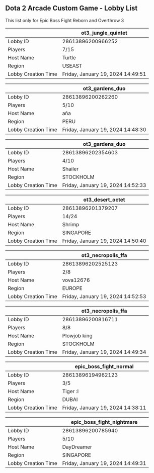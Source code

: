 ## Dota 2 Arcade Custom Game - Lobby List

This list only for Epic Boss Fight Reborn and Overthrow 3

|  | ot3_jungle_quintet |
| ------ | ------ |
| Lobby ID | 28613896200966252 |
| Players | 7/15 |
| Host Name | Turtle |
| Region | USEAST |
| Lobby Creation Time | Friday, January 19, 2024 14:49:51 |


|  | ot3_gardens_duo |
| ------ | ------ |
| Lobby ID | 28613896200262260 |
| Players | 5/10 |
| Host Name | aña |
| Region | PERU |
| Lobby Creation Time | Friday, January 19, 2024 14:48:30 |


|  | ot3_gardens_duo |
| ------ | ------ |
| Lobby ID | 28613896202354603 |
| Players | 4/10 |
| Host Name | Shailer |
| Region | STOCKHOLM |
| Lobby Creation Time | Friday, January 19, 2024 14:52:33 |


|  | ot3_desert_octet |
| ------ | ------ |
| Lobby ID | 28613896201379207 |
| Players | 14/24 |
| Host Name | Shrimp |
| Region | SINGAPORE |
| Lobby Creation Time | Friday, January 19, 2024 14:50:40 |


|  | ot3_necropolis_ffa |
| ------ | ------ |
| Lobby ID | 28613896202525123 |
| Players | 2/8 |
| Host Name | vova12676 |
| Region | EUROPE |
| Lobby Creation Time | Friday, January 19, 2024 14:52:53 |


|  | ot3_necropolis_ffa |
| ------ | ------ |
| Lobby ID | 28613896200816711 |
| Players | 8/8 |
| Host Name | Plowjob king |
| Region | STOCKHOLM |
| Lobby Creation Time | Friday, January 19, 2024 14:49:34 |


|  | epic_boss_fight_normal |
| ------ | ------ |
| Lobby ID | 28613896194962123 |
| Players | 3/5 |
| Host Name | Tiger :l |
| Region | DUBAI |
| Lobby Creation Time | Friday, January 19, 2024 14:38:11 |


|  | epic_boss_fight_nightmare |
| ------ | ------ |
| Lobby ID | 28613896200785940 |
| Players | 5/10 |
| Host Name | DayDreamer |
| Region | SINGAPORE |
| Lobby Creation Time | Friday, January 19, 2024 14:49:31 |


